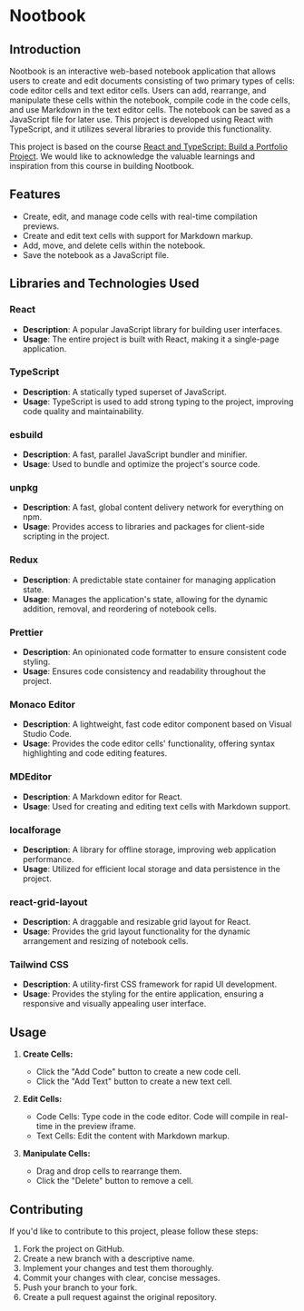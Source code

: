 # Nootbook

## Introduction

Nootbook is an interactive web-based notebook application that allows users to create and edit documents consisting of two primary types of cells: code editor cells and text editor cells. Users can add, rearrange, and manipulate these cells within the notebook, compile code in the code cells, and use Markdown in the text editor cells. The notebook can be saved as a JavaScript file for later use. This project is developed using React with TypeScript, and it utilizes several libraries to provide this functionality.

This project is based on the course [React and TypeScript: Build a Portfolio Project](https://www.udemy.com/course/react-and-typescript-build-a-portfolio-project/). We would like to acknowledge the valuable learnings and inspiration from this course in building Nootbook.

## Features

- Create, edit, and manage code cells with real-time compilation previews.
- Create and edit text cells with support for Markdown markup.
- Add, move, and delete cells within the notebook.
- Save the notebook as a JavaScript file.

## Libraries and Technologies Used

### React

- **Description**: A popular JavaScript library for building user interfaces.
- **Usage**: The entire project is built with React, making it a single-page application.

### TypeScript

- **Description**: A statically typed superset of JavaScript.
- **Usage**: TypeScript is used to add strong typing to the project, improving code quality and maintainability.

### esbuild

- **Description**: A fast, parallel JavaScript bundler and minifier.
- **Usage**: Used to bundle and optimize the project's source code.

### unpkg

- **Description**: A fast, global content delivery network for everything on npm.
- **Usage**: Provides access to libraries and packages for client-side scripting in the project.

### Redux

- **Description**: A predictable state container for managing application state.
- **Usage**: Manages the application's state, allowing for the dynamic addition, removal, and reordering of notebook cells.

### Prettier

- **Description**: An opinionated code formatter to ensure consistent code styling.
- **Usage**: Ensures code consistency and readability throughout the project.

### Monaco Editor

- **Description**: A lightweight, fast code editor component based on Visual Studio Code.
- **Usage**: Provides the code editor cells' functionality, offering syntax highlighting and code editing features.

### MDEditor

- **Description**: A Markdown editor for React.
- **Usage**: Used for creating and editing text cells with Markdown support.

### localforage

- **Description**: A library for offline storage, improving web application performance.
- **Usage**: Utilized for efficient local storage and data persistence in the project.

### react-grid-layout

- **Description**: A draggable and resizable grid layout for React.
- **Usage**: Provides the grid layout functionality for the dynamic arrangement and resizing of notebook cells.

### Tailwind CSS

- **Description**: A utility-first CSS framework for rapid UI development.
- **Usage**: Provides the styling for the entire application, ensuring a responsive and visually appealing user interface.

## Usage

1. **Create Cells:**

   - Click the "Add Code" button to create a new code cell.
   - Click the "Add Text" button to create a new text cell.

2. **Edit Cells:**

   - Code Cells: Type code in the code editor. Code will compile in real-time in the preview iframe.
   - Text Cells: Edit the content with Markdown markup.

3. **Manipulate Cells:**

   - Drag and drop cells to rearrange them.
   - Click the "Delete" button to remove a cell.

## Contributing

If you'd like to contribute to this project, please follow these steps:

1. Fork the project on GitHub.
2. Create a new branch with a descriptive name.
3. Implement your changes and test them thoroughly.
4. Commit your changes with clear, concise messages.
5. Push your branch to your fork.
6. Create a pull request against the original repository.
